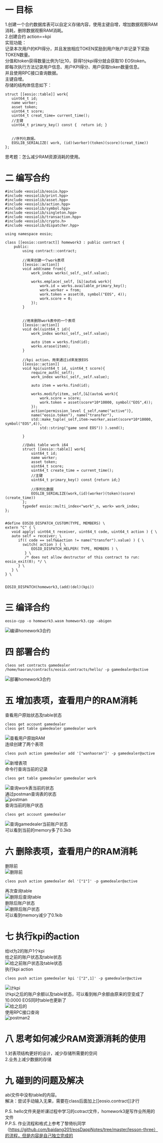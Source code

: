 一 目标
=====

1.创建一个合约数据库表可以自定义存储内容，使用主键自增，增加数据观察RAM消耗，删除数据观察RAM消耗。<br>
2.创建合约 action==kpi<br>
实现功能：<br>
记录本次用户的KPI得分，并且发放相应TOKEN奖励到用户账户并记录下奖励TOKEN数量。<br>
分值和token获得数量比例为1比10，获得1分kpi得分就会获取10 EOStoken。<br>
即每次执行方法记录用户信息、用户KPI得分、用户获取token数量信息。<br>
并且使用RPC接口查询数据。<br>
主键自增。<br>
存储的结构体信息如下：<br>
```
struct [[eosio::table]] work{
   uint64_t id;
   name worker;
   asset token;
   uint64_t score;
   uint64_t creat_time= current_time();
   //主键
   uint64_t primary_key() const {  return id; }


   //序列化数据。
   EOSLIB_SERIALIZE( work, (id)(worker)(token)(score)(creat_time))
};
```  
思考题：怎么减少RAM资源消耗的使用。<br>

二 编写合约
=====
```
#include <eosiolib/eosio.hpp>
#include <eosiolib/print.hpp>
#include <eosiolib/asset.hpp>
#include <eosiolib/action.hpp>
#include <eosiolib/symbol.hpp>
#include <eosiolib/singleton.hpp>
#include <eosiolib/transaction.hpp>
#include <eosiolib/crypto.h>
#include <eosiolib/dispatcher.hpp>

using namespace eosio;

class [[eosio::contract]] homework3 : public contract {
	public:
		using contract::contract;
		
		//用来创建一个work表项
		[[eosio::action]]
		void add(name from){
			work_index works(_self,_self.value);

			works.emplace(_self, [&](auto& work){
				work.id = works.available_primary_key();
				work.worker = from;
				work.token = asset(0, symbol("EOS", 4));
				work.score = 0;
			});		
		}


		//用来删除work表中的一个表项
		[[eosio::action]]
		void del(uint64_t id){
			work_index works(_self,_self.value);

			auto item = works.find(id);
			works.erase(item);
		}

		//kpi action，用来通过id来发放EOS
		[[eosio::action]]
		void kpi(uint64_t id, uint64_t score){
			require_auth(_self);
			work_index works(_self,_self.value);
			
			auto item = works.find(id);

			works.modify(item,_self,[&](auto& work){
				work.score = score;
				work.token = asset(score*10*10000, symbol("EOS",4));
			});
			action(permission_level {_self,name("active")},
			name("eosio.token"), name("transfer"),
			std::make_tuple(_self,item->worker,asset(score*10*10000, symbol("EOS",4)),
				std::string("game send EOS")) ).send();
			
		}

		//@abi table work i64
		struct [[eosio::table]] work{
			uint64_t id;
			name worker;
			asset token;
			uint64_t score;
			uint64_t create_time = current_time();
			//主键
			uint64_t primary_key() const {return id;}
			
			//序列化数据
			EOSLIB_SERIALIZE(work,(id)(worker)(token)(score)(create_time))
		};
		typedef eosio::multi_index<"work"_n, work> work_index;		
};


#define EOSIO_DISPATCH_CUSTOM(TYPE, MEMBERS) \
extern "C" { \
   void apply( uint64_t receiver, uint64_t code, uint64_t action ) { \
   auto self = receiver; \
      if(( code == self&&action != name("transfer").value) ) { \
        switch( action ) { \
            EOSIO_DISPATCH_HELPER( TYPE, MEMBERS ) \
         } \
         /* does not allow destructor of this contract to run: eosio_exit(0); */ \
      } \
   } \
} \


EOSIO_DISPATCH(homework3,(add)(del)(kpi))
```  

三 编译合约
=====
```
eosio-cpp -o homework3.wasm homework3.cpp -abigen
```  
![编译homework3合约](pictures/1.png)  

四 部署合约
=====
```
cleos set contracts gamedealer /home/haoran/contracts/eosio.contracts/hello/ -p gamedealer@active
```  
![部署homework3合约](pictures/2.png)  

五 增加表项，查看用户的RAM消耗
=====
查看用户原始状态及table状态  
```
cleos get account gamedealer
cleos get table gamedealer gamedealer work
```  
![查看用户原始RAM](pictures/3.png)  
连续创建了两个表项  
```
cleos push action gamedealer add '["wanhaoran"]' -p gamedealer@active
```  
![新增表项](pictures/4.png)  
命令行查询当前的记录  
```
cleos get table gamedealer gamedealer work
```  
![查询work表当前的状态](pictures/6.png)  
通过postman查询表的状态  
![postman](pictures/5.png)  
查询当前的账户状态  
```
cleos get account gamedealer
```  
![查询gamedealer当前账户状态](pictures/7.png)  
可以看到当前的memory多了0.3kb  

六 删除表项，查看用户的RAM消耗
=====
删除前  
![删除前](pictures/7.png)  
```
cleos push action gamedealer del '["1"]' -p gamedealer@active
```  
再次查询table  
![删除后查询table](pictures/8.png)  
删除后账户状态  
![删除后账户状态](pictures/9.png)  
可以看到memory减少了0.1kib  

七 执行kpi的action
=====
给id为2的账户1个kpi  
给之前的账户状态及table状态  
![给之前账户状态及table状态](pictures/10.png)  
执行kpi action  
```
cleos push action gamedealer kpi '["2",1]' -p gamedealer@active
```  
![计kpi](pictures/11.png)  
计kpi之后的账户余额以及table状态，可以看到帐户余额由原来的空变成了10.0000 EOS同时table也更新了  
![给之后的](pictures/12.png)  
使用RPC接口查询  
![postman2](pictures/13.png)  

八 思考如何减少RAM资源消耗的使用
=====
1.对表项结构更好的设计，减少存储所需要的空间  
2.业务上减少数据的存储  

九 碰到的问题及解决
=====
abi文件中没有table的内容。  
解决：尝试手动输入无果，需要在class后面加上[[eosio.contract]]才行  
  
P.S. hello文件夹是听课过程中学习的cotract文件，homework3是写作业所用的文件  
P.P.S. 作业流程和格式上参考了黎倚杭同学（https://github.com/baidang201/eosDappNotes/tree/master/lesson-three）的流程，但是内容是自己独立完成的  


